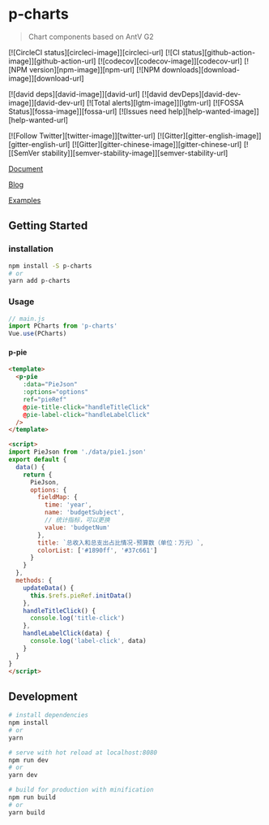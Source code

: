 # p-charts

> Chart components based on AntV G2

[![CircleCI status][circleci-image]][circleci-url] [![CI status][github-action-image]][github-action-url] [![codecov][codecov-image]][codecov-url] [![NPM version][npm-image]][npm-url] [![NPM downloads][download-image]][download-url]

[![david deps][david-image]][david-url] [![david devDeps][david-dev-image]][david-dev-url] [![Total alerts][lgtm-image]][lgtm-url] [![FOSSA Status][fossa-image]][fossa-url] [![Issues need help][help-wanted-image]][help-wanted-url]

[![Follow Twitter][twitter-image]][twitter-url] [![Gitter][gitter-english-image]][gitter-english-url] [![Gitter][gitter-chinese-image]][gitter-chinese-url] [![[SemVer stability]][semver-stability-image]][semver-stability-url]

[Document](https://juejin.im/post/6866330015970099208/)

[Blog](http://silianpan.cn/index.php/2020/08/29/p-charts/)

[Examples](http://silianpan.cn/p-charts)

## Getting Started

### installation

```bash
npm install -S p-charts
# or
yarn add p-charts
```

### Usage

```js
// main.js
import PCharts from 'p-charts'
Vue.use(PCharts)
```

#### p-pie

```html
<template>
  <p-pie
    :data="PieJson"
    :options="options"
    ref="pieRef"
    @pie-title-click="handleTitleClick"
    @pie-label-click="handleLabelClick"
  />
</template>

<script>
import PieJson from './data/pie1.json'
export default {
  data() {
    return {
      PieJson,
      options: {
        fieldMap: {
          time: 'year',
          name: 'budgetSubject',
          // 统计指标，可以更换
          value: 'budgetNum'
        },
        title: `总收入和总支出占比情况-预算数（单位：万元）`,
        colorList: ['#1890ff', '#37c661']
      }
    }
  },
  methods: {
    updateData() {
      this.$refs.pieRef.initData()
    },
    handleTitleClick() {
      console.log('title-click')
    },
    handleLabelClick(data) {
      console.log('label-click', data)
    }
  }
}
</script>
```

## Development

``` bash
# install dependencies
npm install
# or
yarn

# serve with hot reload at localhost:8080
npm run dev
# or
yarn dev

# build for production with minification
npm run build
# or
yarn build
```
